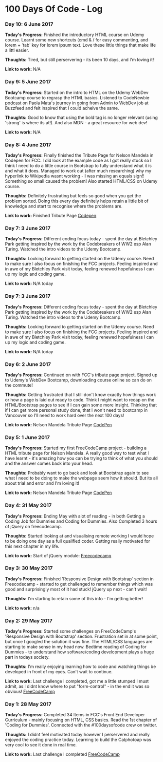 # 100 Days Of Code - Log

### Day 10: 6 June 2017 

**Today's Progress**: Finished the introductory HTML course on Udemy course. Learnt some new shortcuts (cmd & / for easy commenting, and lorem + 'tab' key for lorem ipsum text. Love these little things that make life a littl easier. 

**Thoughts:** Tired, but still perservering - its been 10 days, and I'm loving it!

**Link to work:** N/A

### Day 9: 5 June 2017 

**Today's Progress**: Started on the intro to HTML on the Udemy WebDev Bootcamp course to regrasp the HTML basics. Listened to CodeNewbie podcast on Paola Mata's journey in going from Admin to WebDev job at Buzzfeed and felt inspired that I could acheive the same. 

**Thoughts:** Good to know that using the bold tag is no longer relevant (using 'strong' is where its at!). And also MDN - a great resource for web dev!

**Link to work:** N/A


### Day 8: 4 June 2017 

**Today's Progress**: Finally finished the Tribute Page for Nelson Mandela in Codepen for FCC. I did look at the example code as I got really stuck so I think I need to do a little course in Bootstrap to fully understand what it is and what it does. Managed to work out (after much researching) why my hyperlink to Wikipedia wasnt working - I was missing an equals sign!! Something so small caused the problem! Also started HTML/CSS on Udemy course. 

**Thoughts:** Definitely frustrating but feels so good when you get the problem sorted. Doing this every day definitely helps retain a little bit of knowledge and start to recognise where the problems are. 

**Link to work:** Finished Tribute Page [Codepen](https://codepen.io/anaumann/pen/eROyZV)

### Day 7: 3 June 2017 

**Today's Progress**: Different coding focus today - spent the day at Bletchley Park getting inspired by the work by the Codebreakers of WW2 esp Alan Turing. Watched the intro videos to the Udemy Bootcamp. 

**Thoughts:** Looking forward to getting started on the Udemy course. Need to make sure I also focus on finishing the FCC projects. Feeling inspired and in awe of my Bletchley Park visit today, feeling renewed hopefulness I can up my logic and coding game.

**Link to work:** N/A today


### Day 7: 3 June 2017 

**Today's Progress**: Different coding focus today - spent the day at Bletchley Park getting inspired by the work by the Codebreakers of WW2 esp Alan Turing. Watched the intro videos to the Udemy Bootcamp. 

**Thoughts:** Looking forward to getting started on the Udemy course. Need to make sure I also focus on finishing the FCC projects. Feeling inspired and in awe of my Bletchley Park visit today, feeling renewed hopefulness I can up my logic and coding game.

**Link to work:** N/A today

### Day 6: 2 June 2017 

**Today's Progress**: Continued on with FCC's tribute page project. Signed up to Udemy's WebDev Bootcamp, downloading course online so can do on the commute!

**Thoughts:** Getting frustrated that I still don't know exactly how things work or how a page is laid out ready to code. Think I might want to recap on the HTML/Bootstrap pages to see if I can gain some more insight. Thinking that if I can get more personal study done, that I won't need to bootcamp in Vancouver so I'll need to work hard over the next 100 days!

**Link to work:** Nelson Mandela Tribute Page [CodePen](https://codepen.io/anaumann/pen/eROyZV)


### Day 5: 1 June 2017 

**Today's Progress**: Started my first FreeCodeCamp project - building a HTML tribute page for Nelson Mandela. A really good way to test what I have learnt - it's amazing how you can be trying to think of what you should and the answer comes back into your head. 

**Thoughts:** Probably want to go back and look at Bootstrap again to see what I need to be doing to make the webpage seem how it should. But its all about trial and error and I'm loving it!

**Link to work:** Nelson Mandela Tribute Page [CodePen](https://codepen.io/anaumann/pen/eROyZV)


### Day 4: 31 May 2017 

**Today's Progress**: Ending May with alot of reading - in both Getting a Coding Job for Dummies and Coding for Dummies. Also Completed 3 hours of jQuery on freecodecamp. 

**Thoughts:** Started looking at and visualising remote working I would hope to be doing one day as a full qualified coder. Getting really motivated for this next chapter in my life.

**Link to work:** Start of jQuery module: [Freecodecamp](https://www.freecodecamp.com/challenges/learn-how-script-tags-and-document-ready-work)


### Day 3: 30 May 2017 

**Today's Progress**: Finished 'Responsive Design with Bootstrap' section in Freecodecamp - started to get challenged to remember things which was good and surprisingly most of it had stuck! jQuery up next - can't wait!

**Thoughts:** I'm starting to retain some of this info - I'm getting better!

**Link to work:** n/a

### Day 2: 29 May 2017 

**Today's Progress**: Started some challenges on FreeCodeCamp's 'Responsive Design with Bootstrap' section. Frustration set in at some point, but once I googled the solution it was fine. The HTML/CSS languages are starting to make sense in my head now. Bedtime reading of Coding for Dummies - to understand how software/coding development plays a huge part in todays society.

**Thoughts:** I'm really enjoying learning how to code and watching things be developed in front of my eyes. Can't wait to continue.

**Link to work:** Last challenge I completed, got me a little stumped I must admit, as I didnt know where to put "form-control" - in the end it was so obvious! [FreeCodeCamp](https://www.freecodecamp.com/challenges/style-text-inputs-as-form-controls)


### Day 1: 28 May 2017 

**Today's Progress**: Completed 34 Items in FCC's Front End Developer Curriculum - mainly focusing on HTML, CSS basics. Read the 1st chapter of 'Coding for Dummies'. Connected with the #100daysofcode crew on twitter.

**Thoughts:** I didnt feel motivated today however I perservered and really enjoyed the coding practice today. Learning to build the Catphotoap was very cool to see it done in real time. 

**Link to work:** Last challenge I completed [FreeCodeCamp](https://www.freecodecamp.com/challenges/use-rgb-to-mix-colors)
